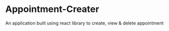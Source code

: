 # Appointment-Creater
An application built using react library to create, view &amp; delete appointment 
